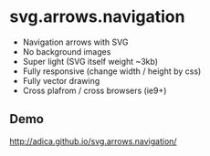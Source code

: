 # svg.arrows.navigation

* Navigation arrows with SVG 
* No background images
* Super light (SVG itself weight ~3kb) 
* Fully responsive (change width / height by css)
* Fully vector drawing
* Cross plafrom / cross browsers (ie9+)


## Demo 
http://adica.github.io/svg.arrows.navigation/
